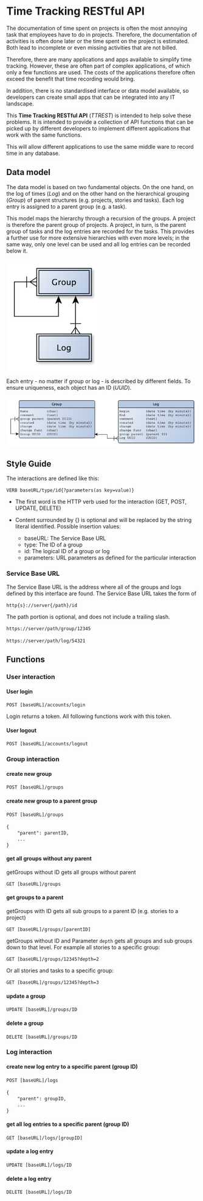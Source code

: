 # Time Tracking RESTful API

The documentation of time spent on projects is often the most annoying task that employees have to do in projects. Therefore, the documentation of activities is often done later or the time spent on the project is estimated. Both lead to incomplete or even missing activities that are not billed.

Therefore, there are many applications and apps available to simplify time tracking. However, these are often part of complex applications, of which only a few functions are used. The costs of the applications therefore often exceed the benefit that time recording would bring.

In addition, there is no standardised interface or data model available, so developers can create small apps that can be integrated into any IT landscape.

This **Time Tracking RESTful API** (*TTREST*) is intended to help solve these problems. It is intended to provide a collection of API functions that can be picked up by different developers to implement different applications that work with the same functions.

This will allow different applications to use the same middle ware to record time in any database.

## Data model

The data model is based on two fundamental objects. On the one hand, on the log of times (*Log*) and on the other hand on the hierarchical grouping (*Group*) of parent structures (e.g. projects, stories and tasks). Each log entry is assigned to a parent group (e.g. a task).

This model maps the hierarchy through a recursion of the groups. A project is therefore the parent group of projects. A project, in turn, is the parent group of tasks and the log entries are recorded for the tasks. This provides a further use for more extensive hierarchies with even more levels; in the same way, only one level can be used and all log entries can be recorded below it.

![simple ORM](ERM-simple.png)

Each entry - no matter if group or log - is described by different fields. To ensure uniqueness, each object has an ID (*UUID*).

![data model](ERM-details.png)

## Style Guide

The interactions are defined like this:

	VERB baseURL/type/id{?parameters(as key=value)}

- The first word is the HTTP verb used for the interaction (GET, POST, UPDATE, DELETE)

- Content surrounded by {} is optional and will be replaced by the string literal identified. Possible insertion values:

	- baseURL: The Service Base URL
	- type: The ID of a group
	- id: The logical ID of a group or log
	- parameters: URL parameters as defined for the particular interaction

### Service Base URL 

The Service Base URL is the address where all of the groups and logs defined by this interface are found. The Service Base URL takes the form of

	http{s}://server{/path}/id

The path portion is optional, and does not include a trailing slash.

	https://server/path/group/12345

	https://server/path/log/54321

## Functions

### User interaction

#### User login

	POST [baseURL]/accounts/login

Login returns a token. All following functions work with this token.

#### User logout

	POST [baseURL]/accounts/logout

### Group interaction


#### create new group

	POST [baseURL]/groups
	
#### create new group to a parent group

	POST [baseURL]/groups
	
	{
		"parent": parentID,
		...
	}

#### get all groups without any parent

getGroups without ID gets all groups without parent

	GET [baseURL]/groups

#### get groups to a parent

getGroups with ID gets all sub groups to a parent ID (e.g. stories to a project)

	GET [baseURL]/groups/[parentID] 

getGroups without ID and Parameter `depth` gets all groups and sub groups down to that level. For example all stories to a specific group:

	GET [baseURL]/groups/12345?depth=2

Or all stories and tasks to a specific group:

	GET [baseURL]/groups/12345?depth=3

#### update a group

	UPDATE [baseURL]/groups/ID

#### delete a group

	DELETE [baseURL]/groups/ID

### Log interaction

#### create new log entry to a specific parent (group ID)

	POST [baseURL]/logs
	
	{
		"parent": groupID,
		...
	}
	
#### get all log entries to a specific parent (group ID)

	GET [baseURL]/logs/[groupID]

#### update a log entry

	UPDATE [baseURL]/logs/ID

#### delete a log entry

	DELETE [baseURL]/logs/ID
